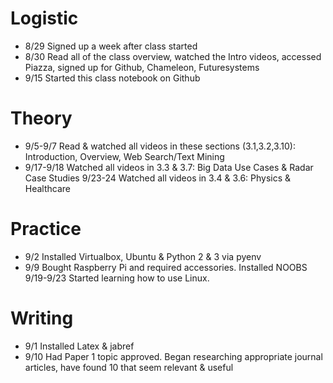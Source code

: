 # Logistic

* 8/29 Signed up a week after class started
* 8/30 Read all of the class overview, watched the Intro videos, accessed Piazza, signed up for Github, Chameleon, Futuresystems
* 9/15 Started this class notebook on Github

# Theory

* 9/5-9/7  Read & watched all videos in these sections (3.1,3.2,3.10): Introduction, Overview, Web Search/Text Mining
* 9/17-9/18 Watched all videos in 3.3 & 3.7: Big Data Use Cases & Radar Case Studies
9/23-24 Watched all videos in 3.4 & 3.6: Physics & Healthcare


# Practice

* 9/2 Installed Virtualbox, Ubuntu & Python 2 & 3 via pyenv
* 9/9 Bought Raspberry Pi and required accessories.  Installed NOOBS
9/19-9/23 Started learning how to use Linux.  

# Writing

* 9/1 Installed Latex & jabref
* 9/10 Had Paper 1 topic approved.  Began researching appropriate journal articles, have found 10 that seem relevant & useful
